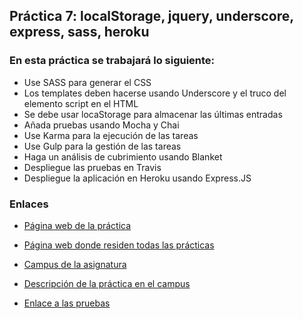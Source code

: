 
## Práctica 7: localStorage, jquery, underscore, express, sass, heroku

### En esta práctica se trabajará lo siguiente:
* Use SASS para generar el CSS
* Los templates deben hacerse usando Underscore y el truco del elemento script en el HTML
* Se debe usar locaStorage para almacenar las últimas entradas
* Añada pruebas usando Mocha y Chai
* Use Karma para la ejecución de las tareas
* Use Gulp para la gestión de las tareas
* Haga un análisis de cubrimiento usando Blanket
* Despliegue las pruebas en Travis
* Despliegue la aplicación en Heroku usando Express.JS


### Enlaces

* [Página web de la práctica](http://ull-esit-gradoii-pl.github.io/karma-y-travis-estefania_morales/)

* [Página web donde residen todas las prácticas](http://alu0100698688.github.io/web/)

* [Campus de la asignatura](https://campusvirtual.ull.es/1516/course/view.php?id=178)

* [Descripción de la práctica en el campus](https://campusvirtual.ull.es/1516/mod/page/view.php?id=184132)

* [Enlace a las pruebas](http://ull-esit-gradoii-pl.github.io/mocha-y-chai-estefania_morales/tests/index.html)
